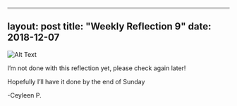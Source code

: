 
---
layout: post
title: "Weekly Reflection 9"
date: 2018-12-07
---
![Alt Text](https://charlyshades.files.wordpress.com/2013/05/fuko-chan.gif)


I’m not done with this reflection yet, please check again later! 

Hopefully I’ll have it done by the end of Sunday


-Ceyleen P. 
